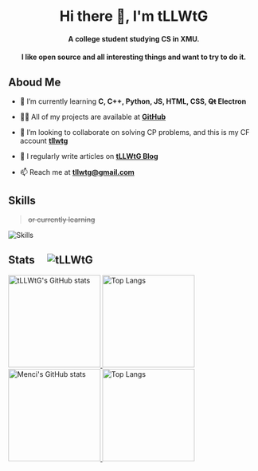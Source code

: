 <h1 align="center">Hi there 👋, I'm tLLWtG</h1>


<h4 align="center">A college student studying CS in XMU. </h4>
<h4 align="center">I like open source and all interesting things and want to try to do it.</h4>

## Aboud Me

- 🌱 I’m currently learning **C, C++, Python, JS, HTML, CSS, ~~Qt~~ Electron**

- 👨‍💻 All of my projects are available at **[GitHub](https://github.com/tLLWtG)**

- 👯 I’m looking to collaborate on solving CP problems, and this is my CF account **[tllwtg](https://codeforces.com/profile/tllwtg)**

- 📝 I regularly write articles on **[tLLWtG Blog](https://tllwtg.github.io)**

- 📫 Reach me at **tllwtg@gmail.com**

## Skills
> ~~or currently learning~~

![Skills](https://skillicons.dev/icons?i=github,c,cpp,html,js,css,py,md,git,linux,vim,vscode,electron)

## Stats &nbsp;&nbsp;&nbsp; ![tLLWtG](https://komarev.com/ghpvc/?username=tllwtg&label=Profile%20views&color=0e75b6&style=flat "tLLWtG")


<a href="https://github-readme-stats-one-bice.vercel.app/api?username=tLLWtG&show_icons=true&include_all_commits=true&role=OWNER,ORGANIZATION_MEMBER#gh-light-mode-only" target="_blank">
  <img src="https://github-readme-stats-one-bice.vercel.app/api?username=tLLWtG&show_icons=true&include_all_commits=true&role=OWNER,ORGANIZATION_MEMBER#gh-light-mode-only" alt="tLLWtG's GitHub stats" height="185px">
</a>
<a href="https://github-readme-stats-one-bice.vercel.app/api/top-langs/?username=tLLWtG&layout=compact&langs_count=8&include_all_commits=true&role=OWNER,ORGANIZATION_MEMBER#gh-light-mode-only">
  <img src="https://github-readme-stats-one-bice.vercel.app/api/top-langs/?username=tLLWtG&layout=compact&langs_count=8&include_all_commits=true&role=OWNER,ORGANIZATION_MEMBER#gh-light-mode-only" alt="Top Langs" height="185px">
</a>

<a href="https://github-readme-stats-one-bice.vercel.app/api?username=tLLWtG&theme=calm&show_icons=true&include_all_commits=true&role=OWNER,ORGANIZATION_MEMBER#gh-dark-mode-only" target="_blank">
  <img src="https://github-readme-stats-one-bice.vercel.app/api?username=tLLWtG&theme=calm&show_icons=true&include_all_commits=true&role=OWNER,ORGANIZATION_MEMBER#gh-dark-mode-only" alt="Menci's GitHub stats" height="185px">
</a>
<a href="https://github-readme-stats-one-bice.vercel.app/api/top-langs/?username=tLLWtG&theme=calm&layout=compact&langs_count=8&include_all_commits=true&role=OWNER,ORGANIZATION_MEMBER#gh-dark-mode-only">
  <img src="https://github-readme-stats-one-bice.vercel.app/api/top-langs/?username=tLLWtG&theme=calm&layout=compact&langs_count=8&include_all_commits=true&role=OWNER,ORGANIZATION_MEMBER#gh-dark-mode-only" alt="Top Langs" height="185px">
</a>
